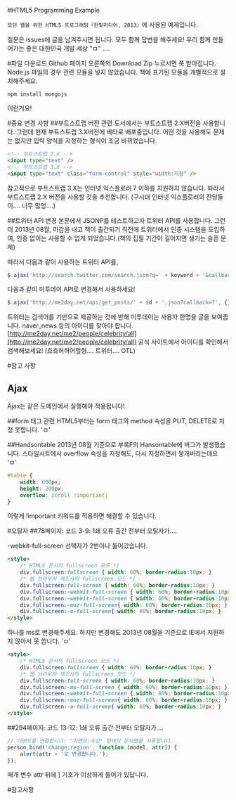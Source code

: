 #HTML5 Programming Example

`모던 웹을 위한 HTML5 프로그래밍『한빛미디어, 2013』`에 사용된 예제입니다.

질문은 issues에 글을 남겨주시면 됩니다.
모두 함께 답변을 해주세요!
우리 함께 만들어가는 좋은 대한민국 개발 세상 "ㅁ" ....

#파일 다운로드
Github 페이지 오른쪽의 Download Zip 누르시면 쭉 받아집니다.
Node.js 파일의 경우 관련 모듈을 넣지 않았습니다. 책에 표기된 모듈을 개별적으로 설치해주세요.
```
npm install mongojs
```
이런거요!

#중요 변경 사항
##부트스트랩 버전 관련
도서에서는 부트스트랩 2.X버전을 사용합니다. 그런데 현재 부트스트랩 3.X버전에 베타로 배포중입니다.
어떤 것을 사용해도 문제는 없지만 입력 양식을 지정하는 형식이 조금 바뀌었습니다.
```html
<!-- 부트스트랩 2.X -->
<input type="text" />
<!-- 부트스트랩 3.X -->
<input type="text" class="form-control" style="width:지정" />
```
참고적으로 부트스트랩 3.X는 인터넷 익스플로러 7 이하를 지원하지 않습니다.
따라서 부트스트랩 2.X 버전을 사용할 것을 추천합니다. (구시대 인터넷 익스플로러의 잔당들이.... 너무 많엉....)

##트위터 API 변경
본문에서 JSONP를 테스트하고자 트위터 API를 사용합니다.
그런데 2013년 08월, 마감을 내고 책이 출간되기 직전에 트위터에서 인증 시스템을 도입하여,
인증 없이는 사용할 수 없게 되었습니다.(책의 집필 기간이 길어지면 생기는 슬픈 문제)

따라서 다음과 같이 사용하는 트위터 API를,
```javascript
$.ajax('http://search.twitter.com/search.json?q=' + keyword + '&callback=?', {});
```
다음과 같이 미투데이 API로 변경해서 사용하세요!
```javascript
$.ajax('http://me2day.net/api/get_posts/' + id + '.json?callback=?', {});
```
트위터는 검색어를 기반으로 제공하는 것에 반해 미투데이는 사용자 한명을 글을 보여줍니다.
naver_news 등의 아이디를 찾아야 합니다. [http://me2day.net/me2/people/celebrity/all](http://me2day.net/me2/people/celebrity/all) 공식 사이트에서 아이디를 확인해서 검색해보세요!
(흐흐허허어헐헝.... 트위터.... OTL)

#참고 사항
## Ajax
Ajax는 같은 도메인에서 실행해야 적용됩니다!

##form 태그 관련
HTML5부터는 form 태그의 method 속성을 PUT, DELETE로 지정 못합니다. 'ㅁ'

##Handsontable
2013년 08월 기준으로 부록F의 Hansontable에 버그가 발생했습니다.
스타일시트에서 overflow 속성을 지정해도, 다시 지정하면서 뭉개버리는데요 'ㅁ'
```css
#table {
    width: 600px;
    height: 200px;
    overflow: scroll !important;
}
```
이렇게 !important 키워드를 적용하면 해결할 수 있습니다.

#오탈자
##78페이지: 코드 3-9: 1쇄 오류
출간 전부터 오탈자가....

-webkit-full-screen 선택자가 2번이나 들어갔습니다.
```html
<style>
    /* HTML5 문서의 fullscreen 모드 */
    div.fullscreen:fullscreen { width: 60%; border-radius:10px; }
    /* 웹 브라우저 제조사의 fullscreen 모드 */
    div.fullscreen:full-screen { width: 60%; border-radius:10px; }
    div.fullscreen:-webkit-full-screen { width: 60%; border-radius:10px; }
    div.fullscreen:-webkit-full-screen { width: 60%; border-radius:10px; }
    div.fullscreen:-moz-full-screen{ width: 60%; border-radius:10px; }
    div.fullscreen:-o-full-screen{ width: 60%; border-radius:10px; }
</style>
```
하나를 ms로 변경해주세요. 하지만 변경해도 2013년 08월을 기준으로 IE에서 지원하지 않아서 못 씁니다. 'ㅁ'
```html
<style>
    /* HTML5 문서의 fullscreen 모드 */
    div.fullscreen:fullscreen { width: 60%; border-radius:10px; }
    /* 웹 브라우저 제조사의 fullscreen 모드 */
    div.fullscreen:full-screen { width: 60%; border-radius:10px; }
    div.fullscreen:-ms-full-screen { width: 60%; border-radius:10px; }
    div.fullscreen:-webkit-full-screen { width: 60%; border-radius:10px; }
    div.fullscreen:-moz-full-screen{ width: 60%; border-radius:10px; }
    div.fullscreen:-o-full-screen{ width: 60%; border-radius:10px; }
</style>
```

##294페이지: 코드 13-12: 1쇄 오류
출간 전부터 오탈자가....
```javascript
// 이벤트를 연결합니다: "이벤트:속성" 형태의 문자열을 사용합니다.
person.bind('change:region', function (model, attr]) {
    alert(attr + '로 변경합니다.');
});
```
매개 변수 attr 뒤에 ] 기호가 이상하게 들어가 있답니다.

#참고사항
